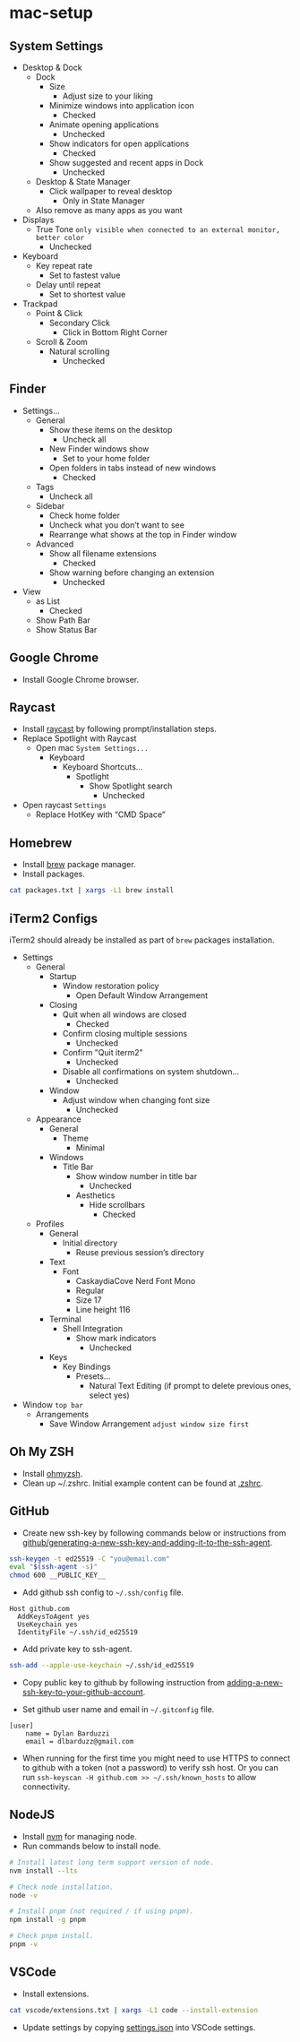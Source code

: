 # mac-setup

## System Settings

- Desktop & Dock
  - Dock
    - Size
      - Adjust size to your liking
    - Minimize windows into application icon
      - Checked
    - Animate opening applications
      - Unchecked
    - Show indicators for open applications
      - Checked
    - Show suggested and recent apps in Dock
      - Unchecked
  - Desktop & State Manager
    - Click wallpaper to reveal desktop
      - Only in State Manager
  - Also remove as many apps as you want
- Displays
  - True Tone `only visible when connected to an external monitor, better color`
    - Unchecked
- Keyboard
  - Key repeat rate
    - Set to fastest value
  - Delay until repeat
    - Set to shortest value
- Trackpad
  - Point & Click
    - Secondary Click
      - Click in Bottom Right Corner
  - Scroll & Zoom
    - Natural scrolling
      - Unchecked

## Finder

- Settings…
  - General
    - Show these items on the desktop
      - Uncheck all
    - New Finder windows show
      - Set to your home folder
    - Open folders in tabs instead of new windows
      - Checked
  - Tags
    - Uncheck all
  - Sidebar
    - Check home folder
    - Uncheck what you don’t want to see
    - Rearrange what shows at the top in Finder window
  - Advanced
    - Show all filename extensions
      - Checked
    - Show warning before changing an extension
      - Unchecked
- View
    - as List
      - Checked
    - Show Path Bar
    - Show Status Bar

## Google Chrome

- Install Google Chrome browser.

## Raycast

- Install [raycast](https://www.raycast.com/) by following prompt/installation steps.
- Replace Spotlight with Raycast
  - Open mac `System Settings...`
    - Keyboard
      - Keyboard Shortcuts…
        - Spotlight
          - Show Spotlight search
            - Unchecked
- Open raycast `Settings`
  - Replace HotKey with “CMD Space”

## Homebrew

- Install [brew](https://brew.sh/) package manager.
- Install packages.

```sh
cat packages.txt | xargs -L1 brew install
```

## iTerm2 Configs

iTerm2 should already be installed as part of `brew` packages installation.

- Settings
  - General
    - Startup
      - Window restoration policy
        - Open Default Window Arrangement
    - Closing
      - Quit when all windows are closed
        - Checked
      - Confirm closing multiple sessions
        - Unchecked
      - Confirm "Quit iterm2"
        - Unchecked
      - Disable all confirmations on system shutdown…
        - Unchecked
    - Window
      - Adjust window when changing font size
        - Unchecked
  - Appearance
    - General
      - Theme
        - Minimal
    - Windows
      - Title Bar
        - Show window number in title bar
          - Unchecked
        - Aesthetics
          - Hide scrollbars
            - Checked
  - Profiles
    - General
      - Initial directory
        - Reuse previous session’s directory
    - Text
      - Font
        - CaskaydiaCove Nerd Font Mono
        - Regular
        - Size 17
        - Line height 116
    - Terminal
      - Shell Integration
        - Show mark indicators
          - Unchecked
    - Keys
      - Key Bindings
        - Presets…
          - Natural Text Editing (if prompt to delete previous ones, select yes)
- Window `top bar`
  - Arrangements
    - Save Window Arrangement `adjust window size first`

## Oh My ZSH

- Install [ohmyzsh](https://ohmyz.sh/).
- Clean up ~/.zshrc. Initial example content can be found at [.zshrc](./zsh/.zshrc).

## GitHub

- Create new ssh-key by following commands below or instructions from [github/generating-a-new-ssh-key-and-adding-it-to-the-ssh-agent](https://docs.github.com/en/authentication/connecting-to-github-with-ssh/generating-a-new-ssh-key-and-adding-it-to-the-ssh-agent).

```sh
ssh-keygen -t ed25519 -C "you@email.com"
eval "$(ssh-agent -s)"
chmod 600 __PUBLIC_KEY__
```

- Add github ssh config to `~/.ssh/config` file.

```
Host github.com
  AddKeysToAgent yes
  UseKeychain yes
  IdentityFile ~/.ssh/id_ed25519
```

- Add private key to ssh-agent.

```sh
ssh-add --apple-use-keychain ~/.ssh/id_ed25519
```

- Copy public key to github by following instruction from [adding-a-new-ssh-key-to-your-github-account](https://docs.github.com/en/authentication/connecting-to-github-with-ssh/adding-a-new-ssh-key-to-your-github-account).


- Set github user name and email in `~/.gitconfig` file.

```
[user]
	name = Dylan Barduzzi
	email = dlbarduzz@gmail.com
```

- When running for the first time you might need to use HTTPS to connect to github with a token (not a password) to verify ssh host. Or you can run `ssh-keyscan -H github.com >> ~/.ssh/known_hosts` to allow connectivity.

## NodeJS

- Install [nvm](https://github.com/nvm-sh/nvm) for managing node.
- Run commands below to install node.

```sh
# Install latest long term support version of node.
nvm install --lts

# Check node installation.
node -v

# Install pnpm (not required / if using pnpm).
npm install -g pnpm

# Check pnpm install.
pnpm -v
```

## VSCode

- Install extensions.

```sh
cat vscode/extensions.txt | xargs -L1 code --install-extension
```

- Update settings by copying [settings.json](./vscode/settings.json) into VSCode settings.
